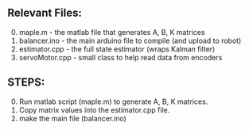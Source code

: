 ## Relevant Files:

0. maple.m - the matlab file that generates A, B, K matrices
0. balancer.ino - the main arduino file to compile (and upload to robot)
0. estimator.cpp - the full state estimator (wraps Kalman filter)
0. servoMotor.cpp - small class to help read data from encoders

## STEPS:

0. Run matlab script (maple.m) to generate A, B, K matrices.
0. Copy matrix values into the estimator.cpp file.
0. make the main file (balancer.ino)
